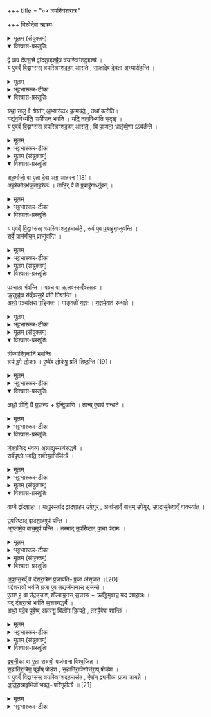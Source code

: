 +++
title = "०५ त्रयस्त्रिंशरात्रः"

+++
विश्वेदेवा ऋषयः

<details><summary>मूलम् (संयुक्तम्)</summary>

द्वे वाव दे॑वस॒त्त्रे द्वा॑दशा॒हश्चै॒व त्र॑यस्त्रिꣳशद॒हश्च॒ य ए॒वव्ँवि॒द्वाꣳस॑स्त्रयस्त्रिꣳशद॒हमास॑ते सा॒क्षादे॒व दे॒वता॑ अ॒भ्यारो॑हन्ति॒ यथा॒ खलु॒ वै श्रेया॑न॒भ्यारू॑ढᳵ का॒मय॑ते॒ तथा॑ करोति॒ यद्य॑व॒विध्य॑ति॒ पापी॑यान्भवति॒ यदि॒ नाव॒विध्य॑ति स॒दृङ्य ए॒वव्ँवि॒द्वाꣳस॑स्त्रयस्त्रिꣳशद॒हमास॑ते॒ वि पा॒प्मना॒ भ्रातृ॑व्ये॒णा व॑र्तन्ते
</details>

<details open><summary>विश्वास-प्रस्तुतिः</summary>

द्वे वाव दे॑वस॒त्त्रे द्वा॑दशा॒हश्चै॒व त्र॑यस्त्रिꣳशद॒हश्च॑ ।  
य ए॒वव्ँ वि॒द्वाꣳस॑स् त्रयस्त्रिꣳशद॒हम् आस॑ते , सा॒क्षादे॒व दे॒वता॑ अ॒भ्यारो॑हन्ति ।  
</details>

<details><summary>मूलम्</summary>

द्वे वाव दे॑वस॒त्त्रे द्वा॑दशा॒हश्चै॒व त्र॑यस्त्रिꣳशद॒हश्च॑ ।  
य ए॒वव्ँ वि॒द्वाꣳस॑स् त्रयस्त्रिꣳशद॒हम् आस॑ते , सा॒क्षादे॒व दे॒वता॑ अ॒भ्यारो॑हन्ति ।  
</details>

<details><summary>भट्टभास्कर-टीका</summary>

1अथ त्रयस्त्रिंशद्रात्राः । तत्र प्रथमः प्रस्तूयते - द्वे ववेत्यादि ॥ देवसत्रे देवानां प्रधानभूते अभिमते सत्रे अत एव देवप्राप्तौ मुख्यसाधनभूते तस्मादेतेन त्रयस्त्रिंशदहेन साक्षादव्यवधानेन देवता अभ्यारोहन्ति सर्वपापनिवृत्तिहेतुत्वात् अस्य । 'गतिर्गतौ' इति पूर्वस्य निपातः, समासश्च ।
</details>

<details open><summary>विश्वास-प्रस्तुतिः</summary>

यथा॒ खलु॒ वै श्रेया॑न् अ॒भ्यारू॑ढᳵ का॒मय॑ते॒ , तथा॑ करोति।  
यद्य॑व॒विध्य॑ति॒ पापी॑यान् भवति ।
यदि॒ नाव॒विध्य॑ति स॒दृङ् ।    
य ए॒वव्ँ वि॒द्वाꣳस॑स् त्रयस्त्रिꣳशद॒हम् आस॑ते॒ , वि पा॒प्मना॒ भ्रातृ॑व्ये॒णा ऽऽव॑र्तन्ते ।
</details>

<details><summary>मूलम्</summary>

यथा॒ खलु॒ वै श्रेया॑न् अ॒भ्यारू॑ढᳵ का॒मय॑ते॒ , तथा॑ करोति।  
यद्य॑व॒विध्य॑ति॒ पापी॑यान् भवति ।
यदि॒ नाव॒विध्य॑ति स॒दृङ् ।    
य ए॒वव्ँ वि॒द्वाꣳस॑स् त्रयस्त्रिꣳशद॒हम् आस॑ते॒ , वि पा॒प्मना॒ भ्रातृ॑व्ये॒णा ऽऽव॑र्तन्ते ।
</details>

<details><summary>भट्टभास्कर-टीका</summary>

तदेवाह - यथा खल्वित्यादि । यथा लोके कश्चित्छ्रेयान् पुरुषः अभ्यारूढः कामयते पुनरप्युच्छ्रितो भवितुं कामयते तथा च करोति तदनुरूपं च यागादि कर्मारभते तथा कुर्वन्नसौ यद्यवविध्यति तन्निर्वहणाशक्तौ यद्यवहीयते पापीयान् पापतरो भवति श्रेयानेव स्यात् । अथ यदि कश्चिन्नावविध्यति सदृङ् समानरूप एव स्यात् नोत्कर्षलाभः, प्रमादसम्भावनया निर्दोषत्वनिश्चयाभावात् । त्रयस्त्रिंशदहस्तु तमपि दोषं निवर्तयतीति भ्रातृव्यभूतेन सर्वेण पाप्मना व्यावर्तन्ते व्यावृत्तिं गच्छन्ति । तस्मादनेन साक्षाद्देवता अभ्यारोहत्येवेति स्तुत्या विधीयते ॥
</details>

<details><summary>मूलम् (संयुक्तम्)</summary>

अह॒र्भाजो॒ वा ए॒ता दे॒वा अग्र॒ आह॑रन्न् [18]  
अह॒रेकोऽभ॑ज॒ताह॒रेक॒स्ताभि॒र्वै ते प्र॒बाहु॑गार्ध्नुव॒न्य ए॒वव्ँवि॒द्वाꣳस॑स्त्रयस्त्रिꣳशद॒हमास॑ते॒ सर्व॑ ए॒व प्र॒बाहु॑गृध्नुवन्ति॒ सर्वे॒ ग्राम॑णीय॒म्प्राप्नु॑वन्ति
</details>

<details open><summary>विश्वास-प्रस्तुतिः</summary>

अह॒र्भाजो॒ वा ए॒ता दे॒वा अग्र॒ आह॑रन् [18]।  
अह॒रेकोऽभ॑ज॒ताह॒रेकः॑ ।
ताभि॒र् वै ते प्र॒बाहु॑गार्ध्नुवन् ।  
</details>

<details><summary>मूलम्</summary>

अह॒र्भाजो॒ वा ए॒ता दे॒वा अग्र॒ आह॑रन् [18]।  
अह॒रेकोऽभ॑ज॒ताह॒रेकः॑ ।
ताभि॒र् वै ते प्र॒बाहु॑गार्ध्नुवन् ।  
</details>

<details><summary>भट्टभास्कर-टीका</summary>

2अहर्भाज इत्यादि ॥ एकमहरेको भजते इतरमितर इत्येकैकमहर्भजमाना देवा एताः त्रयस्त्रिंशतं रात्रीराहरन् । अहरेको भजताहरेकः इति वीप्सा विस्पष्टं दर्शयति । अथ ताभिस्ते प्रबाहुक्समं आर्ध्रुवन् सर्वे ।
</details>

<details open><summary>विश्वास-प्रस्तुतिः</summary>

य ए॒वव्ँ वि॒द्वाꣳस॑स् त्रयस्त्रिꣳशद॒हमास॑ते॒ ,
सर्व॑ ए॒व प्र॒बाहु॑गृध्नुवन्ति ।  
सर्वे॒ ग्राम॑णीय॒म् प्राप्नु॑वन्ति ।
</details>

<details><summary>मूलम्</summary>

य ए॒वव्ँ वि॒द्वाꣳस॑स् त्रयस्त्रिꣳशद॒हमास॑ते॒ ,
सर्व॑ ए॒व प्र॒बाहु॑गृध्नुवन्ति ।  
सर्वे॒ ग्राम॑णीय॒म् प्राप्नु॑वन्ति ।
</details>

<details><summary>भट्टभास्कर-टीका</summary>

य एवमित्यादि । गतम् । ग्रामणीयं सङ्घातस्य नेतृत्वम् । ब्राह्मणादित्वात् ण्यञ् । यस्येति लोपाभावश्छान्दसः । ङित्त्वादाद्युदात्तत्वम् ॥
</details>

<details><summary>मूलम् (संयुक्तम्)</summary>

पञ्चा॒हा भ॑वन्ति॒ पञ्च॒ वा ऋ॒तव॑स्सव्ँवत्स॒र ऋ॒तुष्वे॒व स॑व्ँवत्स॒रे प्रति॑ तिष्ठ॒न्त्यथो॒ पञ्चा॑क्षरा प॒ङ्क्तिᳶ पाङ्क्तो॑ य॒ज्ञ य॒ज्ञमे॒वाव॑ रुन्धते॒
</details>

<details open><summary>विश्वास-प्रस्तुतिः</summary>

प॒ञ्चा॒हा भ॑वन्ति ।
पञ्च॒ वा ऋ॒तव॑स्सव्ँवत्स॒रः ।  
ऋ॒तुष्वे॒व स॑व्ँवत्स॒रे प्रति॑ तिष्ठन्ति ।  
अथो॒ पञ्चा॑क्षरा प॒ङ्क्तिः ।
पाङ्क्तो॑ य॒ज्ञः ।
य॒ज्ञमे॒वाव॑ रुन्धते ।
</details>

<details><summary>मूलम्</summary>

प॒ञ्चा॒हा भ॑वन्ति ।
पञ्च॒ वा ऋ॒तव॑स्सव्ँवत्स॒रः ।  
ऋ॒तुष्वे॒व स॑व्ँवत्स॒रे प्रति॑ तिष्ठन्ति ।  
अथो॒ पञ्चा॑क्षरा प॒ङ्क्तिः ।
पाङ्क्तो॑ य॒ज्ञः ।
य॒ज्ञमे॒वाव॑ रुन्धते ।
</details>

<details><summary>भट्टभास्कर-टीका</summary>

3पञ्चाहा इत्यादि ॥ अह्नां प्रदर्शनम् । पश्चाह उक्तः । आभिप्लाविका ज्योतिरादयः अन्त्येन विधिना गृह्यन्ते । सामर्थ्यान् चत्वारः पञ्चाहा भवन्ति, तथाभिमतसङ्ख्यापूरणात् । पञ्च वा ऋतव इत्यादि । व्याख्यातम् ॥
</details>

<details><summary>मूलम् (संयुक्तम्)</summary>

त्रीण्या॑श्वि॒नानि॑ भवन्ति॒ त्रय॑ इ॒मे लो॒का ए॒षु [19]  
ए॒व लो॒केषु॒ प्रति॑ तिष्ठ॒न्त्यथो॒ त्रीणि॒ वै य॒ज्ञस्ये॑न्द्रि॒याणि॒ तान्ये॒वाव॑ रुन्धते विश्व॒जिद्भ॑वत्य॒न्नाद्य॒स्याव॑रुद्ध्यै॒ सर्व॑पृष्ठो भवति॒ सर्व॑स्या॒भिजि॑त्यै॒
</details>

<details open><summary>विश्वास-प्रस्तुतिः</summary>

त्रीण्या॑श्वि॒नानि॑ भवन्ति ।  
त्रय॑ इ॒मे लो॒काः ।
ए॒ष्वे॑व लो॒केषु॒ प्रति॑ तिष्ठ॒न्ति [19]।  
</details>

<details><summary>मूलम्</summary>

त्रीण्या॑श्वि॒नानि॑ भवन्ति ।  
त्रय॑ इ॒मे लो॒काः ।
ए॒ष्वे॑व लो॒केषु॒ प्रति॑ तिष्ठ॒न्ति [19]।  
</details>

<details><summary>भट्टभास्कर-टीका</summary>

4त्रीण्याश्विनानीत्यादि ॥ आश्विनेन शस्त्रेण लक्षितानि त्रीण्यहानि अतिरात्राख्यानि । आद्यं मध्यममन्त्यं च । तैः त्रिषु लोकेषु प्रतिष्ठिता भवन्ति त्रित्वान्वयात् ।
</details>

<details open><summary>विश्वास-प्रस्तुतिः</summary>

अथो॒ त्रीणि॒ वै य॒ज्ञस्य + इ॑न्द्रि॒याणि ।
तान्य् ए॒वाव॑ रुन्धते ।
</details>

<details><summary>मूलम्</summary>

अथो॒ त्रीणि॒ वै य॒ज्ञस्य + इ॑न्द्रि॒याणि ।
तान्य् ए॒वाव॑ रुन्धते ।
</details>

<details><summary>भट्टभास्कर-टीका</summary>

अथो अपि च यज्ञस्येन्द्रियाणि त्रीणि ऋगादीनि गायत्रादीनि वा सवनानि तान्यवरुन्धते ।
</details>

<details open><summary>विश्वास-प्रस्तुतिः</summary>

वि॒श्व॒जिद् भ॑वत्य् अ॒न्नाद्य॒स्याव॑रुद्ध्यै ।  
सर्व॑पृष्ठो भवति॒ सर्व॑स्या॒भिजि॑त्यै ।
</details>

<details><summary>मूलम्</summary>

वि॒श्व॒जिद् भ॑वत्य् अ॒न्नाद्य॒स्याव॑रुद्ध्यै ।  
सर्व॑पृष्ठो भवति॒ सर्व॑स्या॒भिजि॑त्यै ।
</details>

<details><summary>भट्टभास्कर-टीका</summary>

विश्वजित् मध्यममहः सर्वपृष्ठश्च भवति । तत्र विश्वज्जिद्धर्मतया अन्नाद्यावरोधः । सर्वपृष्ठत्वगुणेन सर्वस्य जयः । ततश्चत्रिषु पञ्चाहेषु व्यतीतेषु विश्वजित् अतिरात्रः तत एकाहः पञ्चाह इति (आद्यन्तातिरात्रौ) इत्थं त्रयोविंशतिरहानि भवन्ति ॥
</details>

<details><summary>मूलम् (संयुक्तम्)</summary>

वाग्वै द्वा॑दशा॒हो यत्पु॒रस्ता॑द्द्वादशा॒हमु॑पे॒युरना॑प्ता॒व्ँवाच॒मुपे॑युरुप॒दासु॑कैषा॒व्ँवाक्स्या॑दु॒परि॑ष्टाद्द्वादशा॒हमुप॑ यन्त्या॒प्तामे॒व वाच॒मुप॑ यन्ति॒ तस्मा॑दु॒परि॑ष्टाद्वा॒चा व॑दामो
</details>

<details open><summary>विश्वास-प्रस्तुतिः</summary>

वाग्वै द्वा॑दशा॒हः ।
यत्पु॒रस्ता॑द् द्वादशा॒हम् उ॑पे॒युर् , अना॑प्ता॒व्ँ वाच॒म् उपे॑युर्, उप॒दासु॑कैषा॒व्ँ वाक्स्या॑त् ।  

उ॒परि॑ष्टाद् द्वादशा॒हमुप॑ यन्ति ।  
आ॒प्तामे॒व वाच॒मुप॑ यन्ति ।
तस्मा॑द् उ॒परि॑ष्टाद् वा॒चा व॑दामः ।
</details>

<details><summary>मूलम्</summary>

वाग्वै द्वा॑दशा॒हः ।
यत्पु॒रस्ता॑द् द्वादशा॒हम् उ॑पे॒युर् , अना॑प्ता॒व्ँ वाच॒म् उपे॑युर्, उप॒दासु॑कैषा॒व्ँ वाक्स्या॑त् ।  

उ॒परि॑ष्टाद् द्वादशा॒हमुप॑ यन्ति ।  
आ॒प्तामे॒व वाच॒मुप॑ यन्ति ।
तस्मा॑द् उ॒परि॑ष्टाद् वा॒चा व॑दामः ।
</details>

<details><summary>भट्टभास्कर-टीका</summary>

5अथ द्वादशाहः परिशिष्यते, विधातुमाह - वाग्वा इत्यादि ॥ तद्धेतुत्वात्ताच्छब्द्यम् । विश्वजितोतिरात्रात् पुरस्ताद्यदि द्वादशाहमुपेयुः अनाप्तां अपर्याप्तां मन्त्रैः क्षीणां उपेयुः । ततश्चोपदासुका उपक्षयशीला यजमानानां वाक् स्यात् । छान्दस उकञ् । तस्मादुपरिष्टादेव द्वादशाहमुपयन्ति । आप्तामेव वाचमुपयन्ति । तस्मात् उपरिष्टात् ऊर्ध्वं नाभेर्वर्तमानतया उच्छ्रिततया सर्वेऽपि वयं वदामः ॥
</details>

<details><summary>मूलम् (संयुक्तम्)</summary>

ऽवान्त॒रम् [20]  
वै द॑शरा॒त्रेण॑ प्र॒जाप॑तिᳶ प्र॒जा अ॑सृजत॒ यद्द॑शरा॒त्रो भव॑ति प्र॒जा ए॒व तद्यज॑मानास्सृजन्त ए॒ताꣳ ह॒ वा उ॑द॒ङ्कश्शौ॑ल्बाय॒नस्स॒त्त्रस्यर्द्धि॑मुवाच॒ यद्द॑शरा॒त्रो यद्द॑शरा॒त्रो भव॑ति स॒त्त्रस्यर्द्ध्या॒ अथो॒ यदे॒व पूर्वे॒ष्वह॑स्सु॒ विलो॑म क्रि॒यते॒ तस्यै॒वैषा शान्ति॑
</details>

<details open><summary>विश्वास-प्रस्तुतिः</summary>

अ॒वा॒न्त॒रव्ँ वै द॑शरा॒त्रेण॑ प्र॒जाप॑तिᳶ प्र॒जा अ॑सृजत ।[20]  
यद्द॑शरा॒त्रो भव॑ति प्र॒जा ए॒व तद्यज॑मानास् सृजन्ते ।  
ए॒ताꣳ ह॒ वा उ॑द॒ङ्कश् शौ॑ल्बाय॒नस् स॒त्त्रस्य + ऋद्धि॑मुवाच॒ यद् द॑शरा॒त्रः ।  
यद् द॑शरा॒त्रो भव॑ति स॒त्त्रस्यर्द्ध्यै॑ ।  
अथो॒ यदे॒व पूर्वे॒ष्व् अह॑स्सु॒ विलो॑म क्रि॒यते॒ , तस्यै॒वैषा शान्तिः॑ ।
</details>

<details><summary>मूलम्</summary>

अ॒वा॒न्त॒रव्ँ वै द॑शरा॒त्रेण॑ प्र॒जाप॑तिᳶ प्र॒जा अ॑सृजत ।[20]  
यद्द॑शरा॒त्रो भव॑ति प्र॒जा ए॒व तद्यज॑मानास् सृजन्ते ।  
ए॒ताꣳ ह॒ वा उ॑द॒ङ्कश् शौ॑ल्बाय॒नस् स॒त्त्रस्य + ऋद्धि॑मुवाच॒ यद् द॑शरा॒त्रः ।  
यद् द॑शरा॒त्रो भव॑ति स॒त्त्रस्यर्द्ध्यै॑ ।  
अथो॒ यदे॒व पूर्वे॒ष्व् अह॑स्सु॒ विलो॑म क्रि॒यते॒ , तस्यै॒वैषा शान्तिः॑ ।
</details>

<details><summary>भट्टभास्कर-टीका</summary>

6इदानीं द्वादशाहीयं दशरात्रमुपादित्समानः स्तौति - अवान्तरमित्यादि ॥ द्वादशाहावयवभूतेन दशरात्रेणेत्यर्थः । पुनरपि स्तौति - तामित्यादि । शुल्बस्य उदङ्को नाम पुत्र एतामेव दशरात्रात्मिकां सत्रस्य द्वादशाहस्य ऋद्धिं सत्रफलस्य वाचस्स्समृद्विं समृद्धिहेतुमुवाच । यद्वा - सत्रस्य त्रयस्त्रिंशद्रात्रस्य ऋद्धिं फलसमृद्धिहेतुं एतद्दशरात्रमुवाच तस्माद्दशरात्रः सत्रस्य ऋद्ध्यै भवति । अथो अपि च यत्पूर्वेष्वहस्सु प्रमादाद्विलोम विगुणं क्रियते तस्य शान्तिरेषैवेति वेदितव्यम् ॥
</details>

<details><summary>मूलम् (संयुक्तम्)</summary>

र्द्व्यनी॒का वा ए॒ता रात्र॑यो॒ यज॑माना विश्व॒जित्स॒हाति॑रा॒त्रेण॒ पूर्वा॒ष्षोड॑श स॒हाति॑रा॒त्रेणोत्त॑रा॒ष्षोड॑श॒ य ए॒वव्ँवि॒द्वाꣳस॑स्त्रयस्त्रिꣳशद॒हमास॑त॒ ऐ॑षा॑न्द्व्यनी॒का प्र॒जा जा॑यतेऽतिरा॒त्राव॒भितो॑ भवत॒ᳶ परि॑गृहीत्यै ॥ [21]  
</details>

<details open><summary>विश्वास-प्रस्तुतिः</summary>

द्व्य॒नी॒का वा ए॒ता रात्र॑यो॒ यज॑माना विश्व॒जित् ।  
स॒हाति॑रा॒त्रेण॒ पूर्वा॒ष् षोड॑श , स॒हाति॑रा॒त्रेणोत्त॑रा॒ष् षोड॑श ।   
य ए॒वव्ँ वि॒द्वाꣳस॑स् त्रयस्त्रिꣳशद॒हमास॑त॒ , ऐ॑षा॑न् द्व्यनी॒का प्र॒जा जा॑यते ।  
अ॒ति॒रा॒त्राव॒भितो॑ भवत॒ᳶ परि॑गृहीत्यै ॥ [21]  
</details>

<details><summary>मूलम्</summary>

द्व्य॒नी॒का वा ए॒ता रात्र॑यो॒ यज॑माना विश्व॒जित् ।  
स॒हाति॑रा॒त्रेण॒ पूर्वा॒ष् षोड॑श , स॒हाति॑रा॒त्रेणोत्त॑रा॒ष् षोड॑श ।   
य ए॒वव्ँ वि॒द्वाꣳस॑स् त्रयस्त्रिꣳशद॒हमास॑त॒ , ऐ॑षा॑न् द्व्यनी॒का प्र॒जा जा॑यते ।  
अ॒ति॒रा॒त्राव॒भितो॑ भवत॒ᳶ परि॑गृहीत्यै ॥ [21]  
</details>

<details><summary>भट्टभास्कर-टीका</summary>

7'द्व्यनीका इत्यादि ॥ द्व्यनीकाः द्विव्यूहा । निरुदकादित्वादुतरपदान्तोदात्तत्वम् । तत्रातिरात्रादिषोडशक आद्यो व्यूहः । अतिरात्रान्त अन्यो व्यूहः । तयोरन्तर्विश्वजिदतिरात्रः यजमानात्मा । तदिदमाह - यजमाना विश्वजिदित्यादि । द्व्यनीका स्त्रीपुंसात्मकव्यूहद्वयवती प्रजा आजायते सर्वतो जायते । अभितोऽतिरात्रौ सामर्थ्यात् उक्तानां कलानां परिग्रहाय भवतः ॥

इति सप्तमे चतुर्थे पञ्चमोनुवाकः ॥  
</details>
